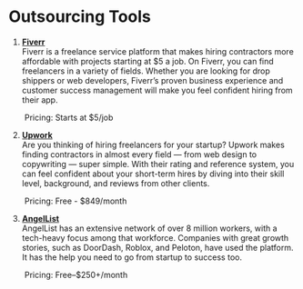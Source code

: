 # Outsourcing Tools 

1. **[Fiverr](https://www.fiverr.com/)**
<br>Fiverr is a freelance service platform that makes hiring contractors more affordable with projects starting at $5 a job. On Fiverr, you can find freelancers in a variety of fields. Whether you are looking for drop shippers or web developers, Fiverr’s proven business experience and customer success management will make you feel confident hiring from their app. 

&emsp;&emsp;Pricing: Starts at $5/job

2. **[Upwork](https://www.upwork.com/)**
<br>Are you thinking of hiring freelancers for your startup? Upwork makes finding contractors in almost every field — from web design to copywriting — super simple. With their rating and reference system, you can feel confident about your short-term hires by diving into their skill level, background, and reviews from other clients. 

&emsp;&emsp;Pricing: Free - $849/month

3. **[AngelList](https://angel.co/)**
<br>AngelList has an extensive network of over 8 million workers, with a tech-heavy focus among that workforce. Companies with great growth stories, such as DoorDash, Roblox, and Peloton, have used the platform. It has the help you need to go from startup to success too.

&emsp;&emsp;Pricing: Free–$250+/month

